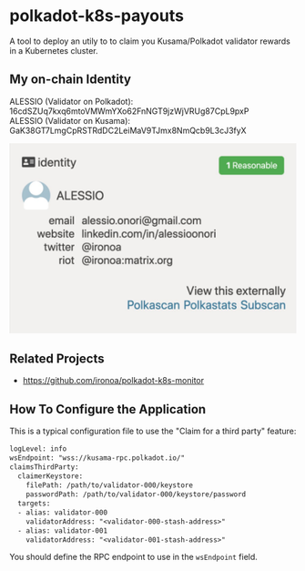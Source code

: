 # polkadot-k8s-payouts

A tool to deploy an utily to to claim you Kusama/Polkadot validator rewards in a Kubernetes cluster. 

## My on-chain Identity

ALESSIO (Validator on Polkadot): 16cdSZUq7kxq6mtoVMWmYXo62FnNGT9jzWjVRUg87CpL9pxP  
ALESSIO (Validator on Kusama): GaK38GT7LmgCpRSTRdDC2LeiMaV9TJmx8NmQcb9L3cJ3fyX

![identity](assets/identity.png)


## Related Projects

- https://github.com/ironoa/polkadot-k8s-monitor

## How To Configure the Application

This is a typical configuration file to use the "Claim for a third party" feature:
```
logLevel: info
wsEndpoint: "wss://kusama-rpc.polkadot.io/"
claimsThirdParty:
  claimerKeystore:
    filePath: /path/to/validator-000/keystore
    passwordPath: /path/to/validator-000/keystore/password
  targets:
  - alias: validator-000
    validatorAddress: "<validator-000-stash-address>"
  - alias: validator-001
    validatorAddress: "<validator-001-stash-address>"  
```
You should define the RPC endpoint to use in the `wsEndpoint` field.